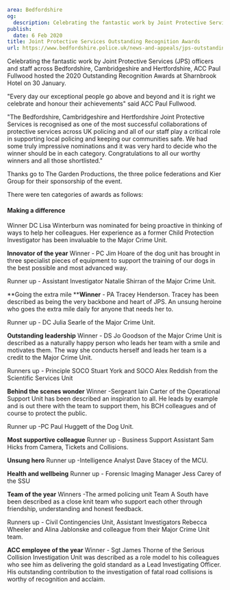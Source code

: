 ```yaml
area: Bedfordshire
og:
  description: Celebrating the fantastic work by Joint Protective Services (JPS) officers and staff across Bedfordshire, Cambridgeshire and Hertfordshire, ACC Paul Fullwood hosted the 2020 Outstanding Recognition Awards at Sharnbrook Hotel on 30 January.
publish:
  date: 6 Feb 2020
title: Joint Protective Services Outstanding Recognition Awards
url: https://www.bedfordshire.police.uk/news-and-appeals/jps-outstanding-recognition-awards-jan20
```

Celebrating the fantastic work by Joint Protective Services (JPS) officers and staff across Bedfordshire, Cambridgeshire and Hertfordshire, ACC Paul Fullwood hosted the 2020 Outstanding Recognition Awards at Sharnbrook Hotel on 30 January.

"Every day our exceptional people go above and beyond and it is right we celebrate and honour their achievements" said ACC Paul Fullwood.

"The Bedfordshire, Cambridgeshire and Hertfordshire Joint Protective Services is recognised as one of the most successful collaborations of protective services across UK policing and all of our staff play a critical role in supporting local policing and keeping our communities safe. We had some truly impressive nominations and it was very hard to decide who the winner should be in each category. Congratulations to all our worthy winners and all those shortlisted."

Thanks go to The Garden Productions, the three police federations and Kier Group for their sponsorship of the event.

There were ten categories of awards as follows:

#### Making a difference

Winner DC Lisa Winterburn was nominated for being proactive in thinking of ways to help her colleagues. Her experience as a former Child Protection Investigator has been invaluable to the Major Crime Unit.

**Innovator of the year** Winner - PC Jim Hoare of the dog unit has brought in three specialist pieces of equipment to support the training of our dogs in the best possible and most advanced way.

Runner up - Assistant Investigator Natalie Shirran of the Major Crime Unit.

**Going the extra mile ****Winner** \- PA Tracey Henderson. Tracey has been described as being the very backbone and heart of JPS. An unsung heroine who goes the extra mile daily for anyone that needs her to.

Runner up - DC Julia Searle of the Major Crime Unit.

**Outstanding leadership** Winner - DS Jo Goodson of the Major Crime Unit is described as a naturally happy person who leads her team with a smile and motivates them. The way she conducts herself and leads her team is a credit to the Major Crime Unit.

Runners up - Principle SOCO Stuart York and SOCO Alex Reddish from the Scientific Services Unit

**Behind the scenes wonder** Winner -Sergeant Iain Carter of the Operational Support Unit has been described an inspiration to all. He leads by example and is out there with the team to support them, his BCH colleagues and of course to protect the public.

Runner up -PC Paul Huggett of the Dog Unit.

**Most supportive colleague** Runner up - Business Support Assistant Sam Hicks from Camera, Tickets and Collisions.

**Unsung hero** Runner up -Intelligence Analyst Dave Stacey of the MCU.

**Health and wellbeing** Runner up - Forensic Imaging Manager Jess Carey of the SSU

**Team of the year** Winners -The armed policing unit Team A South have been described as a close knit team who support each other through friendship, understanding and honest feedback.

Runners up - Civil Contingencies Unit, Assistant Investigators Rebecca Wheeler and Alina Jablonske and colleague from their Major Crime Unit team.

**ACC employee of the year** Winner - Sgt James Thorne of the Serious Collision Investigation Unit was described as a role model to his colleagues who see him as delivering the gold standard as a Lead Investigating Officer. His outstanding contribution to the investigation of fatal road collisions is worthy of recognition and acclaim.

